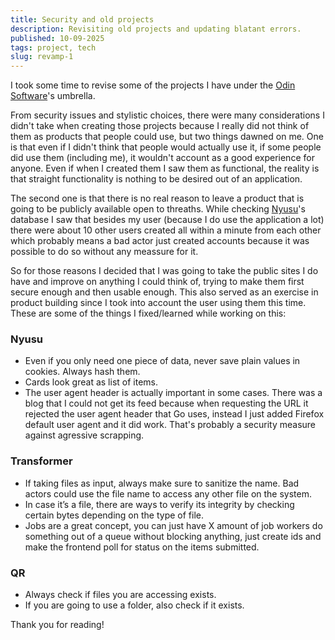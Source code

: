 ```yaml
---
title: Security and old projects
description: Revisiting old projects and updating blatant errors.
published: 10-09-2025
tags: project, tech
slug: revamp-1
---
```


I took some time to revise some of the projects I have under the [Odin Software](https://github.com/orgs/odin-software/)'s umbrella.

From security issues and stylistic choices, there were many considerations I didn't take when creating those projects because I really did not think of them as products that people could use, but two things dawned on me. One is that even if I didn't think that people would actually use it, if some people did use them (including me), it wouldn't account as a good experience for anyone. Even if when I created them I saw them as functional, the reality is that straight functionality is nothing to be desired out of an application.

The second one is that there is no real reason to leave a product that is going to be publicly available open to threaths. While checking [Nyusu](https://nyusu.do)'s database I saw that besides my user (because I do use the application a lot) there were about 10 other users created all within a minute from each other which probably means a bad actor just created accounts because it was possible to do so without any meassure for it.

So for those reasons I decided that I was going to take the public sites I do have and improve on anything I could think of, trying to make them first secure enough and then usable enough. This also served as an exercise in product building since I took into account the user using them this time. These are some of the things I fixed/learned while working on this:

### Nyusu

- Even if you only need one piece of data, never save plain values in cookies. Always hash them.
- Cards look great as list of items.
- The user agent header is actually important in some cases. There was a blog that I could not get its feed because when requesting the URL it rejected the user agent header that Go uses, instead I just added Firefox default user agent and it did work. That's probably a security measure against agressive scrapping.

### Transformer

- If taking files as input, always make sure to sanitize the name. Bad actors could use the file name to access any other file on the system.
- In case it’s a file, there are ways to verify its integrity by checking certain bytes depending on the type of file.
- Jobs are a great concept, you can just have X amount of job workers do something out of a queue without blocking anything, just create ids and make the frontend poll for status on the items submitted.

### QR

- Always check if files you are accessing exists.
- If you are going to use a folder, also check if it exists.

Thank you for reading!
